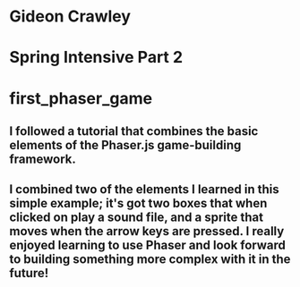 # Gideon Crawley
# Spring Intensive Part 2

# first_phaser_game

## I followed a tutorial that combines the basic elements of the Phaser.js game-building framework.
## I combined two of the elements I learned in this simple example; it's got two boxes that when clicked on play a sound file, and a sprite that moves when the arrow keys are pressed. I really enjoyed learning to use Phaser and look forward to building something more complex with it in the future!



